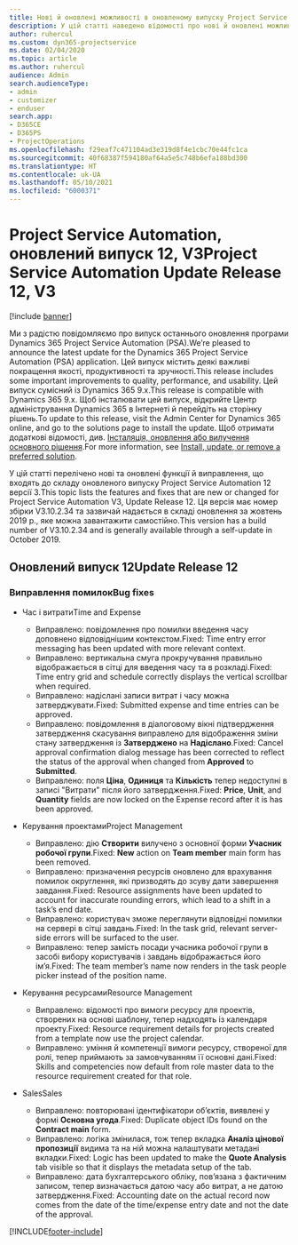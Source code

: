 ```yaml
---
title: Нові й оновлені можливості в оновленому випуску Project Service Automation 12 версії 3
description: У цій статті наведено відомості про нові й оновлені можливості Project Service Automation 12 версії 3.
author: ruhercul
ms.custom: dyn365-projectservice
ms.date: 02/04/2020
ms.topic: article
ms.author: ruhercul
audience: Admin
search.audienceType:
- admin
- customizer
- enduser
search.app:
- D365CE
- D365PS
- ProjectOperations
ms.openlocfilehash: f29eaf7c471104ad3e319d8f4e1cbc70e44fc1ca
ms.sourcegitcommit: 40f68387f594180af64a5e5c748b6efa188bd300
ms.translationtype: HT
ms.contentlocale: uk-UA
ms.lasthandoff: 05/10/2021
ms.locfileid: "6000371"
---
```

# <a name="project-service-automation-update-release-12-v3"></a><span data-ttu-id="3b740-103">Project Service Automation, оновлений випуск 12, V3</span><span class="sxs-lookup"><span data-stu-id="3b740-103">Project Service Automation Update Release 12, V3</span></span>

[!include [banner](../includes/psa-now-project-operations.md)]

<span data-ttu-id="3b740-104">Ми з радістю повідомляємо про випуск останнього оновлення програми Dynamics 365 Project Service Automation (PSA).</span><span class="sxs-lookup"><span data-stu-id="3b740-104">We’re pleased to announce the latest update for the Dynamics 365 Project Service Automation (PSA) application.</span></span> <span data-ttu-id="3b740-105">Цей випуск містить деякі важливі покращення якості, продуктивності та зручності.</span><span class="sxs-lookup"><span data-stu-id="3b740-105">This release includes some important improvements to quality, performance, and usability.</span></span> <span data-ttu-id="3b740-106">Цей випуск сумісний із Dynamics 365 9.x.</span><span class="sxs-lookup"><span data-stu-id="3b740-106">This release is compatible with Dynamics 365 9.x.</span></span> <span data-ttu-id="3b740-107">Щоб інсталювати цей випуск, відкрийте Центр адміністрування Dynamics 365 в Інтернеті й перейдіть на сторінку рішень.</span><span class="sxs-lookup"><span data-stu-id="3b740-107">To update to this release, visit the Admin Center for Dynamics 365 online, and go to the solutions page to install the update.</span></span> <span data-ttu-id="3b740-108">Щоб отримати додаткові відомості, див. [Інсталяція, оновлення або вилучення основного рішення](/power-platform/admin/install-remove-preferred-solution).</span><span class="sxs-lookup"><span data-stu-id="3b740-108">For more information, see [Install, update, or remove a preferred solution](/power-platform/admin/install-remove-preferred-solution).</span></span>

<span data-ttu-id="3b740-109">У цій статті перелічено нові та оновлені функції й виправлення, що входять до складу оновленого випуску Project Service Automation 12 версії 3.</span><span class="sxs-lookup"><span data-stu-id="3b740-109">This topic lists the features and fixes that are new or changed for Project Service Automation V3, Update Release 12.</span></span> <span data-ttu-id="3b740-110">Ця версія має номер збірки V3.10.2.34 та зазвичай надається в складі оновлення за жовтень 2019 р., яке можна завантажити самостійно.</span><span class="sxs-lookup"><span data-stu-id="3b740-110">This version has a build number of V3.10.2.34 and is generally available through a self-update in October 2019.</span></span>

## <a name="update-release-12"></a><span data-ttu-id="3b740-111">Оновлений випуск 12</span><span class="sxs-lookup"><span data-stu-id="3b740-111">Update Release 12</span></span>

### <a name="bug-fixes"></a><span data-ttu-id="3b740-112">Виправлення помилок</span><span class="sxs-lookup"><span data-stu-id="3b740-112">Bug fixes</span></span>

- <span data-ttu-id="3b740-113">Час і витрати</span><span class="sxs-lookup"><span data-stu-id="3b740-113">Time and Expense</span></span>

    - <span data-ttu-id="3b740-114">Виправлено: повідомлення про помилки введення часу доповнено відповіднішим контекстом.</span><span class="sxs-lookup"><span data-stu-id="3b740-114">Fixed: Time entry error messaging has been updated with more relevant context.</span></span>
    - <span data-ttu-id="3b740-115">Виправлено: вертикальна смуга прокручування правильно відображається в сітці для введення часу та в розкладі.</span><span class="sxs-lookup"><span data-stu-id="3b740-115">Fixed: Time entry grid and schedule correctly displays the vertical scrollbar when required.</span></span>
    - <span data-ttu-id="3b740-116">Виправлено: надіслані записи витрат і часу можна затверджувати.</span><span class="sxs-lookup"><span data-stu-id="3b740-116">Fixed: Submitted expense and time entries can be approved.</span></span>
    - <span data-ttu-id="3b740-117">Виправлено: повідомлення в діалоговому вікні підтвердження затвердження скасування виправлено для відображення зміни стану затвердження із **Затверджено** на **Надіслано**.</span><span class="sxs-lookup"><span data-stu-id="3b740-117">Fixed: Cancel approval confirmation dialog message has been corrected to reflect the status of the approval when changed from **Approved** to **Submitted**.</span></span>
    - <span data-ttu-id="3b740-118">Виправлено: поля **Ціна**, **Одиниця** та **Кількість** тепер недоступні в записі "Витрати" після його затвердження.</span><span class="sxs-lookup"><span data-stu-id="3b740-118">Fixed: **Price**, **Unit**, and **Quantity** fields are now locked on the Expense record after it is has been approved.</span></span>

- <span data-ttu-id="3b740-119">Керування проектами</span><span class="sxs-lookup"><span data-stu-id="3b740-119">Project Management</span></span>

    - <span data-ttu-id="3b740-120">Виправлено: дію **Створити** вилучено з основної форми **Учасник робочої групи**.</span><span class="sxs-lookup"><span data-stu-id="3b740-120">Fixed: **New** action on **Team member** main form has been removed.</span></span>
    - <span data-ttu-id="3b740-121">Виправлено: призначення ресурсів оновлено для врахування помилок округлення, які призводять до зсуву дати завершення завдання.</span><span class="sxs-lookup"><span data-stu-id="3b740-121">Fixed: Resource assignments have been updated to account for inaccurate rounding errors, which lead to a shift in a task’s end date.</span></span>
    - <span data-ttu-id="3b740-122">Виправлено: користувач зможе переглянути відповідні помилки на сервері в сітці завдань.</span><span class="sxs-lookup"><span data-stu-id="3b740-122">Fixed: In the task grid, relevant server-side errors will be surfaced to the user.</span></span>
    - <span data-ttu-id="3b740-123">Виправлено: тепер замість посади учасника робочої групи в засобі вибору користувачів і завдань відображається його ім’я.</span><span class="sxs-lookup"><span data-stu-id="3b740-123">Fixed: The team member’s name now renders in the task people picker instead of the position name.</span></span>

- <span data-ttu-id="3b740-124">Керування ресурсами</span><span class="sxs-lookup"><span data-stu-id="3b740-124">Resource Management</span></span>

    - <span data-ttu-id="3b740-125">Виправлено: відомості про вимоги ресурсу для проектів, створених на основі шаблону, тепер надходять із календаря проекту.</span><span class="sxs-lookup"><span data-stu-id="3b740-125">Fixed: Resource requirement details for projects created from a template now use the project calendar.</span></span>
    - <span data-ttu-id="3b740-126">Виправлено: уміння й компетенції вимоги ресурсу, створеної для ролі, тепер приймають за замовчуванням її основні дані.</span><span class="sxs-lookup"><span data-stu-id="3b740-126">Fixed: Skills and competencies now default from role master data to the resource requirement created for that role.</span></span>

- <span data-ttu-id="3b740-127">Sales</span><span class="sxs-lookup"><span data-stu-id="3b740-127">Sales</span></span>

    - <span data-ttu-id="3b740-128">Виправлено: повторювані ідентифікатори об’єктів, виявлені у формі **Основна угода**.</span><span class="sxs-lookup"><span data-stu-id="3b740-128">Fixed: Duplicate object IDs found on the **Contract main** form.</span></span>
    - <span data-ttu-id="3b740-129">Виправлено: логіка змінилася, тож тепер вкладка **Аналіз цінової пропозиції** видима та на ній можна налаштувати метадані вкладки.</span><span class="sxs-lookup"><span data-stu-id="3b740-129">Fixed: Logic has been updated to make the **Quote Analysis** tab visible so that it displays the metadata setup of the tab.</span></span>
    - <span data-ttu-id="3b740-130">Виправлено: дата бухгалтерського обліку, пов’язана з фактичним записом, тепер визначається датою часу або витрат, а не датою затвердження.</span><span class="sxs-lookup"><span data-stu-id="3b740-130">Fixed: Accounting date on the actual record now comes from the date of the time/expense entry date and not the date of the approval.</span></span>


[!INCLUDE[footer-include](../includes/footer-banner.md)]
